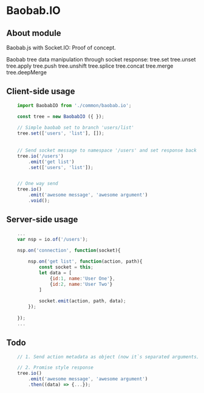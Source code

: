# Baobab.IO

## About module
Baobab.js with Socket.IO: Proof of concept.

Baobab tree data manipulation through socket response:
tree.set
tree.unset
tree.apply
tree.push
tree.unshift
tree.splice
tree.concat
tree.merge
tree.deepMerge


## Client-side usage

```js
    import BaobabIO from './common/baobab.io';

    const tree = new BaobabIO ({ });
    
    // Simple baobab set to branch 'users/list' 
    tree.set(['users', 'list'], []);
    
    
    // Send socket message to namespace '/users' and set response back to baobab tree branch 'users/list'  
    tree.io('/users')
        .emit('get list')
        .set(['users', 'list']);


    // One way send  
    tree.io()
        .emit('awesome message', 'awesome argument')
        .void();

```

## Server-side usage

```js
    ...
    var nsp = io.of('/users');

    nsp.on('connection', function(socket){
    
        nsp.on('get list', function(action, path){
            const socket = this;
            let data = [
                {id:1, name:'User One'},
                {id:2, name:'User Two'}
            ]
            
            socket.emit(action, path, data);
        });
        
    });
    ...
```

## Todo
```js
    // 1. Send action metadata as object (now it`s separated arguments)

    // 2. Promise style response 
    tree.io()
        .emit('awesome message', 'awesome argument')
        .then((data) => {...});
```

